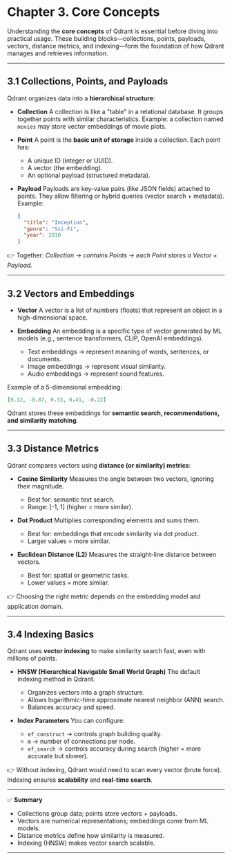 # **Chapter 3. Core Concepts**

Understanding the **core concepts** of Qdrant is essential before diving into practical usage. These building blocks—collections, points, payloads, vectors, distance metrics, and indexing—form the foundation of how Qdrant manages and retrieves information.

---

## 3.1 Collections, Points, and Payloads

Qdrant organizes data into a **hierarchical structure**:

* **Collection**
  A collection is like a "table" in a relational database. It groups together points with similar characteristics.
  Example: a collection named `movies` may store vector embeddings of movie plots.

* **Point**
  A point is the **basic unit of storage** inside a collection. Each point has:

  * A unique ID (integer or UUID).
  * A vector (the embedding).
  * An optional payload (structured metadata).

* **Payload**
  Payloads are key-value pairs (like JSON fields) attached to points.
  They allow filtering or hybrid queries (vector search + metadata).
  Example:

  ```json
  {
    "title": "Inception",
    "genre": "Sci-Fi",
    "year": 2010
  }
  ```

👉 Together: *Collection → contains Points → each Point stores a Vector + Payload.*

---

## 3.2 Vectors and Embeddings

* **Vector**
  A vector is a list of numbers (floats) that represent an object in a high-dimensional space.

* **Embedding**
  An embedding is a specific type of vector generated by ML models (e.g., sentence transformers, CLIP, OpenAI embeddings).

  * Text embeddings → represent meaning of words, sentences, or documents.
  * Image embeddings → represent visual similarity.
  * Audio embeddings → represent sound features.

Example of a 5-dimensional embedding:

```json
[0.12, -0.87, 0.33, 0.41, -0.22]
```

Qdrant stores these embeddings for **semantic search, recommendations, and similarity matching**.

---

## 3.3 Distance Metrics

Qdrant compares vectors using **distance (or similarity) metrics**:

* **Cosine Similarity**
  Measures the angle between two vectors, ignoring their magnitude.

  * Best for: semantic text search.
  * Range: \[-1, 1] (higher = more similar).

* **Dot Product**
  Multiplies corresponding elements and sums them.

  * Best for: embeddings that encode similarity via dot product.
  * Larger values = more similar.

* **Euclidean Distance (L2)**
  Measures the straight-line distance between vectors.

  * Best for: spatial or geometric tasks.
  * Lower values = more similar.

👉 Choosing the right metric depends on the embedding model and application domain.

---

## 3.4 Indexing Basics

Qdrant uses **vector indexing** to make similarity search fast, even with millions of points.

* **HNSW (Hierarchical Navigable Small World Graph)**
  The default indexing method in Qdrant.

  * Organizes vectors into a graph structure.
  * Allows logarithmic-time approximate nearest neighbor (ANN) search.
  * Balances accuracy and speed.

* **Index Parameters**
  You can configure:

  * `ef_construct` → controls graph building quality.
  * `m` → number of connections per node.
  * `ef_search` → controls accuracy during search (higher = more accurate but slower).

👉 Without indexing, Qdrant would need to scan every vector (brute force). Indexing ensures **scalability** and **real-time search**.

---

✅ **Summary**

* Collections group data; points store vectors + payloads.
* Vectors are numerical representations; embeddings come from ML models.
* Distance metrics define how similarity is measured.
* Indexing (HNSW) makes vector search scalable.

---

